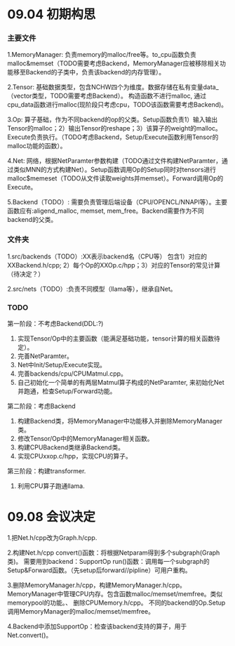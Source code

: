 # 09.04 初期构思


### 主要文件
1.MemoryManager: 负责memory的malloc/free等。to_cpu函数负责malloc&memset（TODO需要考虑Backend，MemoryManager应被移除相关功能移至Backend的子类中，负责该backend的内存管理）。

2.Tensor: 基础数据类型，包含NCHW四个为维度。数据存储在私有变量data_（vector类型，TODO需要考虑Backend）。
构造函数不进行malloc, 通过cpu_data函数进行malloc(现阶段只考虑cpu，TODO该函数需要考虑Backend)。

3.Op: 算子基础，作为不同backend的op的父类。Setup函数负责1）输入输出Tensor的malloc；2）输出Tensor的reshape；3）该算子的weight的malloc。Execute负责执行。（TODO考虑Backend，Setup/Execute函数利用Tensor的malloc功能的函数）。

4.Net: 网络，根据NetParamter参数构建（TODO通过文件构建NetParamter，通过类似MNN的方式构建Net）。Setup函数调用Op的Setup同时对tensors进行malloc$memeset（TODO从文件读取weights并memset）。Forward调用Op的Execute。

5.Backend（TODO）: 需要负责管理后端设备（CPU/OPENCL/NNAPI等）。主要函数应有:aligend_malloc, memset, mem_free。Backend需要作为不同backend的父类。

### 文件夹
1.src/backends（TODO）:XX表示backend名（CPU等） 包含1）对应的XXBackend.h/cpp; 2）每个Op的XXOp.c/hpp；3）对应的Tensor的常见计算（待决定？）

2.src/nets（TODO）:负责不同模型（llama等），继承自Net。

### TODO
第一阶段：不考虑Backend(DDL:?)
1. 实现Tensor/Op中的主要函数（能满足基础功能，tensor计算的相关函数待定）。
2. 完善NetParamter。
3. Net中Init/Setup/Execute实现。
4. 完善backends/cpu/CPUMatmul.cpp。
5. 自己初始化一个简单的有两层Matmul算子构成的NetParamter, 来初始化Net并跑通，检查Setup/Forward功能。

第二阶段：考虑Backend
1. 构建Backend类，将MemoryManager中功能移入并删除MemoryManager类。
2. 修改Tensor/Op中的MemoryManager相关函数。
3. 构建CPUBackend类继承Backend类。
4. 实现CPUxxop.c/hpp，实现CPU的算子。

第三阶段：构建transformer.

1. 利用CPU算子跑通llama.




# 09.08 会议决定

1.把Net.h/cpp改为Graph.h/cpp. 

2.构建Net.h/cpp
convert()函数：将根据Netparam得到多个subgraph(Graph类)。 需要用到backend：SupportOp
run()函数：调用每一个subgraph的Setup&Forward函数。（先setup后forward//pipline）可用户重构。

3.删除MemoryManager.h/cpp，构建MemoryManager.h/cpp。
MemoryManager中管理CPU内存。包含函数malloc/memset/memfree。类似memorypool的功能。、
删除CPUMemory.h/cpp。
不同的backend的Op.Setup调用MemoryManager的malloc/memset/memfree。

4.Backend中添加SupportOp：检查该backend支持的算子，用于Net.convert()。




